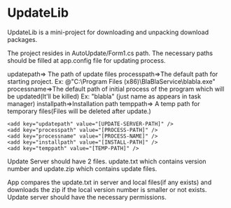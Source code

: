 # UpdateLib
UpdateLib is a mini-project for downloading and unpacking download packages. 

The project resides in AutoUpdate/Form1.cs path. The necessary paths should be filled at app.config file for updating process.

updatepath=> The path of update files
processpath=>The default path for starting project. Ex: @"C:\Program Files (x86)\BlaBlaService\blabla.exe"
processname=>The default path of initial process of the program which will be updated(It'll be killed) Ex: "blabla" (just name as appears in task manager)
installpath=>Installation path
temppath=> A temp path for temporary files(Files will be deleted after update.)

```
<add key="updatepath" value="[UPDATE-SERVER-PATH]" />
<add key="processpath" value="[PROCESS-PATH]" />
<add key="processname" value="[PROCESS-NAME]" />
<add key="installpath" value="[INSTALL-PATH]" />
<add key="temppath" value="[TEMP-PATH]" />
```
Update Server should have 2 files. update.txt which contains version number and update.zip which contains update files.

App compares the update.txt in server and local files(if any exists) and downloads the zip if the local version number is smaller or not exists.
Update server should have the necessary permissions.




